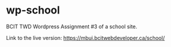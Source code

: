 # wp-school
BCIT TWD Wordpress Assignment #3 of a school site.

Link to the live version: https://mbui.bcitwebdeveloper.ca/school/ 
